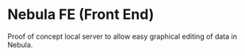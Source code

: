 # Nebula FE (Front End)

Proof of concept local server to allow easy graphical editing of data in Nebula.

